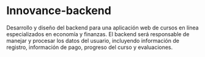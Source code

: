 # Innovance-backend
Desarrollo y diseño del backend para una aplicación web de cursos en línea especializados en economía y finanzas. El backend será responsable de manejar y procesar los datos del usuario, incluyendo información de registro, información de pago, progreso del curso y evaluaciones.
